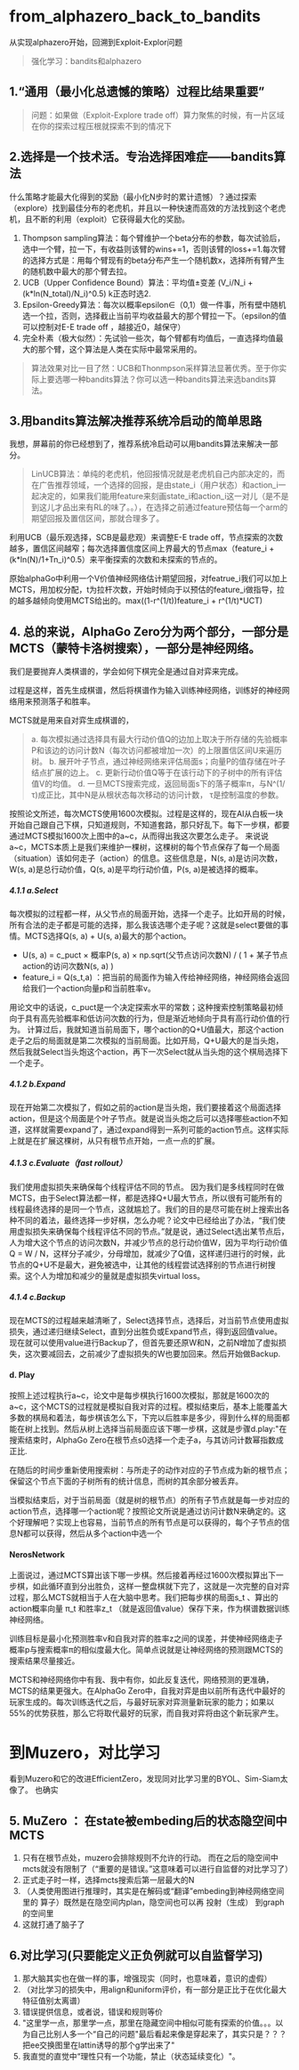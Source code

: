 # from_alphazero_back_to_bandits
 从实现alphazero开始，回溯到Exploit-Explor问题
>强化学习：bandits和alphazero

## 1.“通用（最小化总遗憾的策略）过程比结果重要”

>问题：如果做（Exploit-Explore trade off）算力聚焦的时候，有一片区域在你的探索过程压根就探索不到的情况下

## 2.选择是一个技术活。专治选择困难症——bandits算法

什么策略才能最大化得到的奖励（最小化N步时的累计遗憾）？通过探索（explore）找到最佳分布的老虎机，并且以一种快速而高效的方法找到这个老虎机，且不断的利用（exploit）它获得最大化的奖励。

1. Thompson sampling算法：每个臂维护一个beta分布的参数，每次试验后，选中一个臂，拉一下，有收益则该臂的wins+=1，否则该臂的loss+=1.每次臂的选择方式是：用每个臂现有的beta分布产生一个随机数x，选择所有臂产生的随机数中最大的那个臂去拉。
2. UCB（Upper Confidence Bound）算法：平均值±变差 (V_i/N_i + (k*ln(N_total)/N_i)^0.5) k正态时选2.
3. Epsilon-Greedy算法：每次以概率epsilon∈（0,1）做一件事，所有壁中随机选一个拉，否则，选择截止当前平均收益最大的那个臂拉一下。（epsilon的值可以控制对E-E trade off ，越接近0，越保守）
4. 完全朴素（极大似然）：先试验一些次，每个臂都有均值后，一直选择均值最大的那个臂，这个算法是人类在实际中最常采用的。

>算法效果对比一目了然：UCB和Thonmpson采样算法显著优秀。至于你实际上要选哪一种bandits算法？你可以选一种bandits算法来选bandits算法。

## 3.用bandits算法解决推荐系统冷启动的简单思路

我想，屏幕前的你已经想到了，推荐系统冷启动可以用bandits算法来解决一部分。
>LinUCB算法：单纯的老虎机，他回报情况就是老虎机自己内部决定的，而在广告推荐领域，一个选择的回报，是由state_i（用户状态）和action_i一起决定的，如果我们能用feature来刻画state_i和action_i这一对儿（是不是到这儿才品出来有RL的味了。。），在选择之前通过feature预估每一个arm的期望回报及置信区间，那就合理多了。

利用UCB（最乐观选择，SCB是最悲观）来调整E-E trade off，节点探索的次数越多，置信区间越窄；每次选择置信度区间上界最大的节点max（feature_i + (k*ln(N)/1+Tn_i)^0.5）来平衡探索的次数和未探索的节点的。

原始alphaGo中利用一个V价值神经网络估计期望回报，对featrue_i我们可以加上MCTS，用加权分配，t为拉杆次数，开始时倾向于以预估的feature_i做指导，拉的越多越倾向使用MCTS给出的。max((1-r^(1/t))feature_i + r^(1/t)*UCT)


## 4. 总的来说，AlphaGo Zero分为两个部分，一部分是MCTS（蒙特卡洛树搜索），一部分是神经网络。

我们是要抛弃人类棋谱的，学会如何下棋完全是通过自对弈来完成。

过程是这样，首先生成棋谱，然后将棋谱作为输入训练神经网络，训练好的神经网络用来预测落子和胜率。

MCTS就是用来自对弈生成棋谱的，
>a. 每次模拟通过选择具有最大行动价值Q的边加上取决于所存储的先验概率P和该边的访问计数N（每次访问都被增加一次）的上限置信区间U来遍历树。
b. 展开叶子节点，通过神经网络来评估局面s；向量P的值存储在叶子结点扩展的边上。
c. 更新行动价值Q等于在该行动下的子树中的所有评估值V的均值。
d. 一旦MCTS搜索完成，返回局面s下的落子概率π，与N^(1/τ)成正比，其中N是从根状态每次移动的访问计数， τ是控制温度的参数。

按照论文所述，每次MCTS使用1600次模拟。过程是这样的，现在AI从白板一块开始自己跟自己下棋，只知道规则，不知道套路，那只好乱下。每下一步棋，都要通过MCTS模拟1600次上图中的a~c，从而得出我这次要怎么走子。
来说说a~c，MCTS本质上是我们来维护一棵树，这棵树的每个节点保存了每一个局面（situation）该如何走子（action）的信息。这些信息是，N(s, a)是访问次数，W(s, a)是总行动价值，Q(s, a)是平均行动价值，P(s, a)是被选择的概率。

##### 4.1.1 a.Select
每次模拟的过程都一样，从父节点的局面开始，选择一个走子。比如开局的时候，所有合法的走子都是可能的选择，那么我该选哪个走子呢？这就是select要做的事情。MCTS选择Q(s, a) + U(s, a)最大的那个action。

- U(s, a) = c_puct × 概率P(s, a) × np.sqrt(父节点访问次数N) / ( 1 + 某子节点action的访问次数N(s, a) )
- feature_i = Q(s_t,a)   ：把当前的局面作为输入传给神经网络，神经网络会返回给我们一个action向量p和当前胜率v。

用论文中的话说，c_puct是一个决定探索水平的常数；这种搜索控制策略最初倾向于具有高先验概率和低访问次数的行为，但是渐近地倾向于具有高行动价值的行为。
计算过后，我就知道当前局面下，哪个action的Q+U值最大，那这个action走子之后的局面就是第二次模拟的当前局面。比如开局，Q+U最大的是当头炮，然后我就Select当头炮这个action，再下一次Select就从当头炮的这个棋局选择下一个走子。

##### 4.1.2 b.Expand
现在开始第二次模拟了，假如之前的action是当头炮，我们要接着这个局面选择action，但是这个局面是个叶子节点。就是说当头炮之后可以选择哪些action不知道，这样就需要expand了，通过expand得到一系列可能的action节点。这样实际上就是在扩展这棵树，从只有根节点开始，一点一点的扩展。

##### 4.1.3 c.Evaluate（fast rollout）
我们使用虚拟损失来确保每个线程评估不同的节点。
因为我们是多线程同时在做MCTS，由于Select算法都一样，都是选择Q+U最大节点，所以很有可能所有的线程最终选择的是同一个节点，这就尴尬了。我们的目的是尽可能在树上搜索出各种不同的着法，最终选择一步好棋，怎么办呢？论文中已经给出了办法，“我们使用虚拟损失来确保每个线程评估不同的节点。”就是说，通过Select选出某节点后，人为增大这个节点的访问次数N，并减少节点的总行动价值W，因为平均行动价值Q = W / N，这样分子减少，分母增加，就减少了Q值，这样递归进行的时候，此节点的Q+U不是最大，避免被选中，让其他的线程尝试选择别的节点进行树搜索。这个人为增加和减少的量就是虚拟损失virtual loss。

##### 4.1.4 c.Backup
现在MCTS的过程越来越清晰了，Select选择节点，选择后，对当前节点使用虚拟损失，通过递归继续Select，直到分出胜负或Expand节点，得到返回值value。现在就可以使用value进行Backup了，但首先要还原W和N，之前N增加了虚拟损失，这次要减回去，之前减少了虚拟损失的W也要加回来。然后开始做Backup.


#### d. Play
按照上述过程执行a~c，论文中是每步棋执行1600次模拟，那就是1600次的a~c，这个MCTS的过程就是模拟自我对弈的过程。模拟结束后，基本上能覆盖大多数的棋局和着法，每步棋该怎么下，下完以后胜率是多少，得到什么样的局面都能在树上找到。然后从树上选择当前局面应该下哪一步棋，这就是步骤d.play:"在搜索结束时，AlphaGo Zero在根节点s0选择一个走子a，与其访问计数幂指数成正比.

在随后的时间步重新使用搜索树：与所走子的动作对应的子节点成为新的根节点；保留这个节点下面的子树所有的统计信息，而树的其余部分被丢弃。

当模拟结束后，对于当前局面（就是树的根节点）的所有子节点就是每一步对应的action节点，选择哪一个action呢？按照论文所说是通过访问计数N来确定的。这个好理解吧？实现上也容易，当前节点的所有节点是可以获得的，每个子节点的信息N都可以获得，然后从多个action中选一个

#### NerosNetwork
上面说过，通过MCTS算出该下哪一步棋。然后接着再经过1600次模拟算出下一步棋，如此循环直到分出胜负，这样一整盘棋就下完了，这就是一次完整的自对弈过程，那么MCTS就相当于人在大脑中思考。我们把每步棋的局面s_t 、算出的action概率向量 π_t 和胜率z_t （就是返回值value）保存下来，作为棋谱数据训练神经网络。

训练目标是最小化预测胜率v和自我对弈的胜率z之间的误差，并使神经网络走子概率p与搜索概率π的相似度最大化。简单点说就是让神经网络的预测跟MCTS的搜索结果尽量接近。

MCTS和神经网络你中有我、我中有你，如此反复迭代，网络预测的更准确，MCTS的结果更强大。在AlphaGo Zero中，自我对弈是由以前所有迭代中最好的玩家生成的。每次训练迭代之后，与最好玩家对弈测量新玩家的能力；如果以55%的优势获胜，那么它将取代最好的玩家，而自我对弈将由这个新玩家产生。

# 到Muzero，对比学习

看到Muzero和它的改进EfficientZero，发现同对比学习里的BYOL、Sim-Siam太像了。
也确实

## 5. MuZero ： 在state被embeding后的状态隐空间中MCTS
1. 只有在根节点处，muzero会排除规则不允许的行动。 而在之后的隐空间中mcts就没有限制了（“重要的是错误。”这意味着可以进行自监督的对比学习了）
2. 正式走子时一样，选择mcts搜索后第一层最大的N
3. （人类使用图进行推理时，其实是在解码或“翻译”embeding到神经网络空间里的 算子）既然是在隐空间内plan，隐空间也可以再 投射（生成） 到graph的空间里
4. 这就打通了脑子了


## 6.对比学习(只要能定义正负例就可以自监督学习)
1. 那大脑其实也在做一样的事，增强现实（同时，也意味着，意识的虚假）
2. （对比学习的损失中，用align和uniform评价，有一部分是正比于在优化最大特征值别太离谱）
3. 错误提供信息，或者说，错误和规则等价
4. "这里学一点，那里学一点，那里在隐藏空间中相似可能有探索的价值。。。以为自己比别人多一个“自己的问题"最后看起来像是穿起来了，其实只是？？？把ee交换图里在lattin诱导的那个g学出来了"
5. 我直觉的直觉中“理性只有一个功能，禁止（状态延续变化）"。
